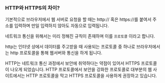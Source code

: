 ### HTTP와 HTTPS의 차이?

기본적으로 브라우저에서 웹 서버로 요청을 할 때는 http:// 혹은 https://를 붙여서 주소를 입력하며 만일 입력하지 않아도 자동으로 입력됩니다.

네트워크 통신을 위해서는 미리 정해진 규칙이 존재하며 이를 `프로토콜` 이라고 합니다.

http는 인터넷 상에서 데이터를 주고받을 때 사용되는 프로토콜 중 하나로 브라우저에서는 http 프로토콜을 통해 웹서버와 통신을 하게 됩니다.

HTTP는 네트워크 통신 과정에서 보안에 취약하다는 약점이 있어서 HTTPS 프로토콜이 나오게 되었습니다. HTTP 프로토콜에서 보안을 강화한 프로토콜로 대부분의 웹 사이트에서는 HTTP 프로토콜을 막고 HTTPS 프로토콜을 사용하게 권장하고 있습니다.
